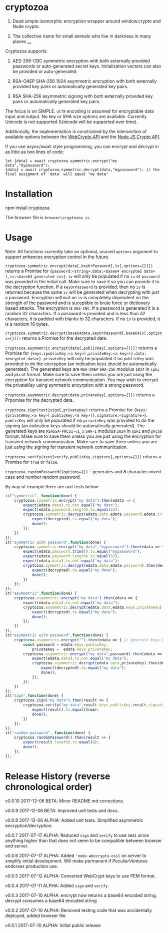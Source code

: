 # cryptozoa

1) Dead simple isomorphic encryption wrapper around window.crypto and Node crypto.

2) The collective name for small animals who live in darkness in many places [...](https://en.wikipedia.org/wiki/Cryptozoa)

Cryptozoa supports:

1) AES-256-CBC symmetric encryption with both externally provided passwords or auto-generated secret keys. Initialization vectors can also be provided or auto-generated.

2) RSA-OAEP SHA-256 1024 asymmetric encryption with both externally provided key pairs or automatically generated key pairs.

3) RSA SHA-256 asymmetric signing with both externally provided key pairs or automatically generated key pairs.

The focus is on SIMPLE. `utf8` encoding is assumed for encryptable data input and output. No key or SHA size options are available. Currently Unicode is not supported (Unicode will be supported over time).

Additionally, the implementation is constrained by the intersection of available options between the [WebCrypto API](https://developer.mozilla.org/en-US/docs/Web/API/Web_Crypto_API) 
and the [Node JS Crypto API](https://nodejs.org/api/crypto.html).

If you use async/await style programming, you can encrypt and decrypt in as little as two lines of code:

```
let {data} = await cryptozoa.symmetric.encrypt("my data","mypassword");
{data} = await cryptozoa.symmetric.decrypt(data,"mypassword"); // the final assigment of `data` will equal "my data"

```


# Installation

npm install cryptozoa

The browser file is `browser\cryptozoa.js`.

# Usage

Note: All functions currently take an optional, unused `options` argument to support enhances encryption control in the future.


`cryptozoa.symmetric.encrypt(data[,keyOrPassword[,iv[,options={}]])` returns a Promise for `{password:<string>,data:<base64 encrypted data>[,iv:<base64 generated iv>}`. `iv`
will only be populated if no `iv` or `password` was provided in the initial call. Make sure to save it so you can provide it to the decryption function. If a
`keyOrPassword` is provided, then no `iv` is returned because the same `iv` will be generated when decrypting with just a password. Encryption without an `iv`
is completely dependent on the strength of the password and is suceptible to brute force or dictionary based attacks. The encryption is `AES-CBC`. If a password is generated it is a random 32 characters. If 
a password is provided and is less than 32 characters, it is padded with blanks to 32 characters. If no `iv` is provided, it is a random 16 bytes.

`cryptozoa.symmetric.decrypt(base64data,keyOrPassword[,base64iv[,options={}]])` returns a Promise for the decrypted data.

`cryptozoa.asymmetric.encrypt(data[,publicKey[,options={}]])` returns a Promise for `{keys:{publicKey:<a key>[,privateKey:<a key>]},data:<encypted data>}`.
`privateKey` will only be populated if no `publicKey` was provided to do the encryption (an indication keys should be automatically generated). The generated keys are `RSA-OAEP` `SHA-256` modulus `1024` in `spki` and `pkcs8` format. Make sure to save them unless you are just using the encryption for transient network communication. You may wish to encrypt the privateKey using symmetric encyrption 
with a strong password.

`cryptozoa.asymmetric.decrypt(data,privateKey[,options={}])` returns a Prpomise for the decrypted data.

`cryptozoa.sign(text2sign[,privateKey)` returns a Promise for `{keys:{privateKey:<a key>[,publicKey:<a key>]},signature:<signature>}`. 
`publicKey` will only be populated if no `privateKey` was provided to do the signing (an indication keys should be automatically generated). The generated keys are `RSASSA-PKCS1-v1_5` `SHA-1` modulus `1024` in `spki` and `pkcs8` format. Make sure to save them unless you are just using the encryption for transient network communication. Make sure to save them unless you are just using the signing for transient network communication.

`cryptozoa.verify(text2verify,publicKey,sigature[,options={}])` returns a Promise for `true` or `false`.

`cryptozoa.randomPassword([options={})` - generates and 8 character mixed case and number random password.

By way of example there are unit tests below:

```javascript
it("symmetric", function(done) {
	cryptozoa.symmetric.encrypt("my data").then(edata => {
		expect(edata.data).to.not.equal("my data");
		expect(edata.password.length).to.equal(32);
		cryptozoa.symmetric.decrypt(edata.data,edata.password,edata.iv).then(decrypted => {
			expect(decrypted).to.equal("my data");
			done();
		});
	})
});
it("symmetric with password",function(done) {
	cryptozoa.symmetric.encrypt("my data","mypassword").then(edata => {
		expect(edata.password.trim()).to.equal("mypassword");
		expect(edata.password.length).to.equal(32);
		expect(edata.data).to.not.equal("my data");
		cryptozoa.symmetric.decrypt(edata.data,edata.password).then(decrypted => {
			expect(decrypted).to.equal("my data");
			done();
		})
	});
});
it("asymmetric",function(done) {
	cryptozoa.asymmetric.encrypt("my data").then(edata => {
		expect(edata.data).to.not.equal("my data");
		cryptozoa.asymmetric.decrypt(edata.data,edata.keys.privateKey).then(decrypted => {
			expect(decrypted).to.equal("my data");
			done();
		});
	})
});
it("asymmetric with password",function(done) {
	cryptozoa.asymmetric.encrypt("").then(edata => { // generate keys by encryting nothing
		const password = edata.keys.publicKey,
			privateKey =  edata.keys.privateKey;
		cryptozoa.asymmetric.encrypt("my data",password).then(edata => {
			expect(edata.data).to.not.equal("my data");
			cryptozoa.asymmetric.decrypt(edata.data,privateKey).then(decrypted => {
				expect(decrypted).to.equal("my data");
				done();
			});
		});
	})
});
it("sign",function(done) {
	cryptozoa.sign("my data").then(result => {
		cryptozoa.verify("my data",result.keys.publicKey,result.signature).then(result => {
			expect(result).to.equal(true);
			done();
		})
	});
});
it("random password", function(done) {
	cryptozoa.randomPassword().then(result => {
		expect(result.length).to.equal(8);
		done();
	});
});
```

# Release History (reverse chronological order)

v0.0.10 2017-12-06 BETA: Minor README.md corrections.

v0.0.9 2017-12-06 BETA: Improved unit tests and docs.

v0.0.8 2017-12-06 ALPHA: Added unit tests. Simplified asymmetric encryption/decryption.

v0.0.7 2017-07-17 ALPHA: Reduced `sign` and `verify` to use `SHA1` since anything higher than that does not seem to be compatible between browser and server.

v0.0.6 2017-07-17 ALPHA: Added `'node-wbecrypto-ossl` on server to simplify initial development. Will make permanent if PeculiarVentures endorses production use.

v0.0.5 2017-07-12 ALPHA: Converted WebCrypt keys to use PEM format.

v0.0.4 2017-07-11 ALPHA: Added `sign` and `verify`.

v0.0.3 2017-07-10 ALPHA: encrypt now returns a base64 encoded string, decrypt consumes a base64 encoded string

v0.0.2 2017-07-10 ALPHA: Removed testing code that was accidentally deployed, added browser file

v0.0.1 2017-07-10 ALPHA: Initial public release
